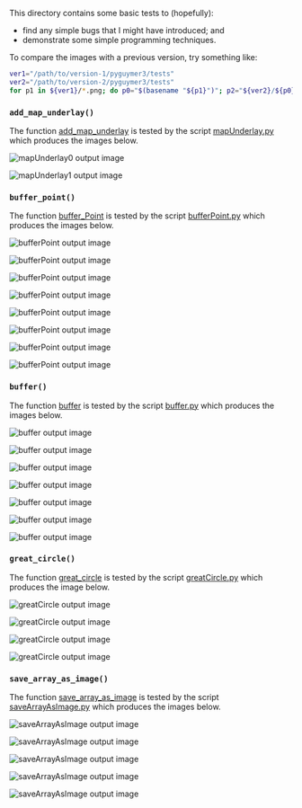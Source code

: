 This directory contains some basic tests to (hopefully):

* find any simple bugs that I might have introduced; and
* demonstrate some simple programming techniques.

To compare the images with a previous version, try something like:

```sh
ver1="/path/to/version-1/pyguymer3/tests"
ver2="/path/to/version-2/pyguymer3/tests"
for p1 in ${ver1}/*.png; do p0="$(basename "${p1}")"; p2="${ver2}/${p0}"; h1="$(md5 -q "${p1}")"; h2="$(md5 -q "${p2}")"; [[ $h1 == $h2 ]] && continue; echo "${p0} ..."; compare "${p1}" "${p2}" "${p0}"; done
```

### `add_map_underlay()`

The function [add_map_underlay](../pyguymer3/geo/add_map_underlay.py) is tested by the script [mapUnderlay.py](mapUnderlay.py) which produces the images below.

![mapUnderlay0 output image](mapUnderlay0.png)

![mapUnderlay1 output image](mapUnderlay1.png)

### `buffer_point()`

The function [buffer_Point](../pyguymer3/geo/buffer_Point.py) is tested by the script [bufferPoint.py](bufferPoint.py) which produces the images below.

![bufferPoint output image](bufferPoint0.png)

![bufferPoint output image](bufferPoint1.png)

![bufferPoint output image](bufferPoint2.png)

![bufferPoint output image](bufferPoint3.png)

![bufferPoint output image](bufferPoint4.png)

![bufferPoint output image](bufferPoint5.png)

![bufferPoint output image](bufferPoint6.png)

![bufferPoint output image](bufferPoint7.png)

### `buffer()`

The function [buffer](../pyguymer3/geo/buffer.py) is tested by the script [buffer.py](buffer.py) which produces the images below.

![buffer output image](buffer0.png)

![buffer output image](buffer1.png)

![buffer output image](buffer2.png)

![buffer output image](buffer3.png)

![buffer output image](buffer4.png)

![buffer output image](buffer5.png)

![buffer output image](buffer6.png)

### `great_circle()`

The function [great_circle](../pyguymer3/geo/great_circle.py) is tested by the script [greatCircle.py](greatCircle.py) which produces the image below.

![greatCircle output image](greatCircle0.png)

![greatCircle output image](greatCircle1.png)

![greatCircle output image](greatCircle2.png)

![greatCircle output image](greatCircle3.png)

### `save_array_as_image()`

The function [save_array_as_image](../pyguymer3/image/save_array_as_image.py) is tested by the script [saveArrayAsImage.py](saveArrayAsImage.py) which produces the images below.

![saveArrayAsImage output image](saveArrayAsImage0.png)

![saveArrayAsImage output image](saveArrayAsImage1.png)

![saveArrayAsImage output image](saveArrayAsImage2.png)

![saveArrayAsImage output image](saveArrayAsImage3.png)

![saveArrayAsImage output image](saveArrayAsImage4.png)
